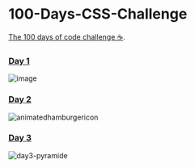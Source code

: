 # 100-Days-CSS-Challenge
[The 100 days of code challenge ☕](https://100dayscss.com).

### [Day 1](https://github.com/Li1506/100-Days-CSS-Challenge/tree/main/Day-1)

![image](https://user-images.githubusercontent.com/1281037/113870005-b803c000-97f4-11eb-82c8-53871bf4ae38.png)

### [Day 2](https://github.com/Li1506/100-Days-CSS-Challenge/tree/main/Day-2)
![animatedhamburgericon](https://user-images.githubusercontent.com/1281037/114691482-14b62c00-9d5b-11eb-9f36-28135da395ae.gif)

### [Day 3](https://github.com/Li1506/100-Days-CSS-Challenge/tree/main/Day-3)
![day3-pyramide](https://user-images.githubusercontent.com/1281037/115016387-4d3f3c80-9ef8-11eb-8f40-a5aefaa40483.gif)
